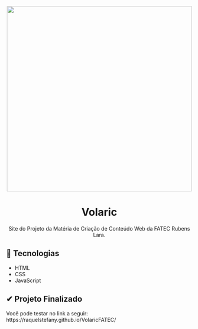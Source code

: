 <div align="center">
  <img src="https://user-images.githubusercontent.com/69552520/204641760-b147664a-675d-485d-a3dd-57ac9d9edb80.png" width="500px">
  <h1>Volaric</h1>
  <p>Site do Projeto da Matéria de Criação de Conteúdo Web da FATEC Rubens Lara.</p>
</p>
</div>

<h2>🚀 Tecnologias</h2>
<ul>
  <li>HTML</li>
  <li>CSS</li>
  <li>JavaScript</li>
</ul>

<h2>✔ Projeto Finalizado</h2>
<p>Você pode testar no link a seguir: https://raquelstefany.github.io/VolaricFATEC/</p>
